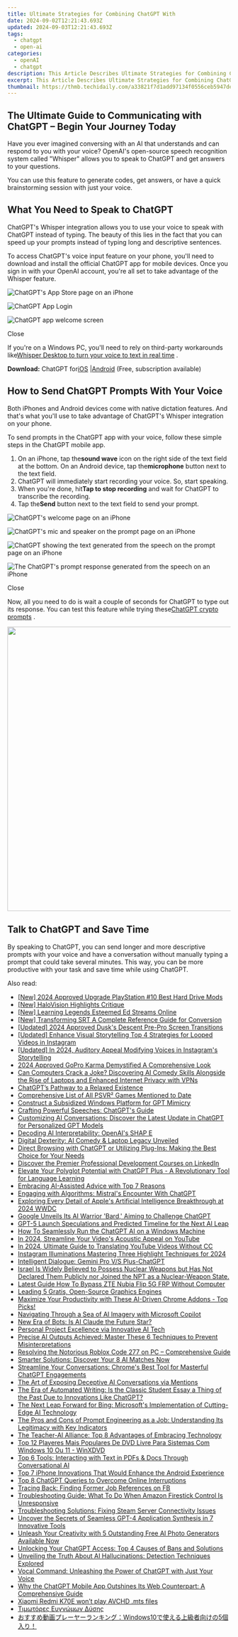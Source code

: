 ```yaml
---
title: Ultimate Strategies for Combining ChatGPT With
date: 2024-09-02T12:21:43.693Z
updated: 2024-09-03T12:21:43.693Z
tags:
  - chatgpt
  - open-ai
categories:
  - openAI
  - chatgpt
description: This Article Describes Ultimate Strategies for Combining ChatGPT With
excerpt: This Article Describes Ultimate Strategies for Combining ChatGPT With
thumbnail: https://thmb.techidaily.com/a33821f7d1add97134f0556ceb5947dead1c89e2bf8e16eab36445ca53259ede.jpg
---
```


## The Ultimate Guide to Communicating with ChatGPT – Begin Your Journey Today

 Have you ever imagined conversing with an AI that understands and can respond to you with your voice? OpenAI's open-source speech recognition system called "Whisper" allows you to speak to ChatGPT and get answers to your questions.

 You can use this feature to generate codes, get answers, or have a quick brainstorming session with just your voice.

## What You Need to Speak to ChatGPT

 ChatGPT's Whisper integration allows you to use your voice to speak with ChatGPT instead of typing. The beauty of this lies in the fact that you can speed up your prompts instead of typing long and descriptive sentences.

 To access ChatGPT's voice input feature on your phone, you'll need to download and install the official ChatGPT app for mobile devices. Once you sign in with your OpenAI account, you're all set to take advantage of the Whisper feature.

![ChatGPT's App Store page on an iPhone](https://static1.makeuseofimages.com/wordpress/wp-content/uploads/2023/08/chatgpt-s-app-store-page-on-an-iphone.jpg)

![ChatGPT App Login](https://static1.makeuseofimages.com/wordpress/wp-content/uploads/2023/05/chatgpt-app-login.jpg)

![ChatGPT app welcome screen](https://static1.makeuseofimages.com/wordpress/wp-content/uploads/2023/05/chatgpt-app-welcome-screen.jpg)

Close

 If you're on a Windows PC, you'll need to rely on third-party workarounds like[Whisper Desktop to turn your voice to text in real time](https://www.makeuseof.com/windows-whisper-desktop-guide/) .

**Download:** ChatGPT for[iOS](http://apps.apple.com/app/openai-chatgpt/id6448311069) |[Android](https://www.anrdoezrs.net/links/7251228/type/dlg/sid/UUmuoUeUpU2029654/https://play.google.com/store/apps/details?id=com.openai.chatgpt&hl=en&gl=US) (Free, subscription available)

## How to Send ChatGPT Prompts With Your Voice

 Both iPhones and Android devices come with native dictation features. And that's what you'll use to take advantage of ChatGPT's Whisper integration on your phone.

 To send prompts in the ChatGPT app with your voice, follow these simple steps in the ChatGPT mobile app.

1. On an iPhone, tap the**sound wave** icon on the right side of the text field at the bottom. On an Android device, tap the**microphone** button next to the text field.
2. ChatGPT will immediately start recording your voice. So, start speaking.
3. When you're done, hit**Tap to stop recording** and wait for ChatGPT to transcribe the recording.
4. Tap the**Send** button next to the text field to send your prompt.

![ChatGPT's welcome page on an iPhone](https://static1.makeuseofimages.com/wordpress/wp-content/uploads/2023/09/img_4309.jpg)

![ChatGPT's mic and speaker on the prompt page on an iPhone](https://static1.makeuseofimages.com/wordpress/wp-content/uploads/2023/09/img_4311.jpg)

![ChatGPT showing the text generated from the speech on the prompt page on an iPhone](https://static1.makeuseofimages.com/wordpress/wp-content/uploads/2023/09/img_4313.jpg)

![The ChatGPT's prompt response generated from the speech on an iPhone](https://static1.makeuseofimages.com/wordpress/wp-content/uploads/2023/09/img_4314.jpg)

Close

 Now, all you need to do is wait a couple of seconds for ChatGPT to type out its response. You can test this feature while trying these[ChatGPT crypto prompts](https://www.makeuseof.com/the-best-chatgpt-crypto-prompts/) .

<!-- affiliate ads begin -->
<a href="https://ephamedtechinc.pxf.io/c/5597632/2097467/26400?prodsku=B700" target="_top" id="2097467"><img src="//a.impactradius-go.com/display-ad/26400-2097467" border="0" alt="" width="640" height="640"/></a><img height="0" width="0" src="https://imp.pxf.io/i/5597632/2097467/26400" style="position:absolute;visibility:hidden;" border="0" />
<!-- affiliate ads end -->
## Talk to ChatGPT and Save Time

 By speaking to ChatGPT, you can send longer and more descriptive prompts with your voice and have a conversation without manually typing a prompt that could take several minutes. This way, you can be more productive with your task and save time while using ChatGPT.


<ins class="adsbygoogle"
     style="display:block"
     data-ad-format="autorelaxed"
     data-ad-client="ca-pub-7571918770474297"
     data-ad-slot="1223367746"></ins>



<ins class="adsbygoogle"
     style="display:block"
     data-ad-client="ca-pub-7571918770474297"
     data-ad-slot="8358498916"
     data-ad-format="auto"
     data-full-width-responsive="true"></ins>

<span class="atpl-alsoreadstyle">Also read:</span>
<div><ul>
<li><a href="https://digital-screen-recording.techidaily.com/new-2024-approved-upgrade-playstation-10-best-hard-drive-mods/"><u>[New] 2024 Approved  Upgrade PlayStation  #10 Best Hard Drive Mods</u></a></li>
<li><a href="https://some-knowledge.techidaily.com/new-halovision-highlights-critique/"><u>[New] HaloVision Highlights Critique</u></a></li>
<li><a href="https://facebook-record-videos.techidaily.com/new-learning-legends-esteemed-ed-streams-online/"><u>[New] Learning Legends  Esteemed Ed Streams Online</u></a></li>
<li><a href="https://some-guidance.techidaily.com/new-transforming-srt-a-complete-reference-guide-for-conversion/"><u>[New] Transforming SRT  A Complete Reference Guide for Conversion</u></a></li>
<li><a href="https://fox-info.techidaily.com/updated-2024-approved-dusks-descent-pre-pro-screen-transitions/"><u>[Updated] 2024 Approved  Dusk's Descent  Pre-Pro Screen Transitions</u></a></li>
<li><a href="https://instagram-videos.techidaily.com/updated-enhance-visual-storytelling-top-4-strategies-for-looped-videos-in-instagram/"><u>[Updated] Enhance Visual Storytelling  Top 4 Strategies for Looped Videos in Instagram</u></a></li>
<li><a href="https://instagram-clips.techidaily.com/updated-in-2024-auditory-appeal-modifying-voices-in-instagrams-storytelling/"><u>[Updated] In 2024, Auditory Appeal  Modifying Voices in Instagram's Storytelling</u></a></li>
<li><a href="https://fox-http.techidaily.com/2024-approved-gopro-karma-demystified-a-comprehensive-look/"><u>2024 Approved  GoPro Karma Demystified  A Comprehensive Look</u></a></li>
<li><a href="https://tech-haven.techidaily.com/can-computers-crack-a-joke-discovering-ai-comedy-skills-alongside-the-rise-of-laptops-and-enhanced-internet-privacy-with-vpns/"><u>Can Computers Crack a Joke? Discovering AI Comedy Skills Alongside the Rise of Laptops and Enhanced Internet Privacy with VPNs</u></a></li>
<li><a href="https://tech-haven.techidaily.com/chatgpts-pathway-to-a-relaxed-existence/"><u>ChatGPT’s Pathway to a Relaxed Existence</u></a></li>
<li><a href="https://tech-recovery.techidaily.com/comprehensive-list-of-all-psvr-games-mentioned-to-date/"><u>Comprehensive List of All PSVR² Games Mentioned to Date</u></a></li>
<li><a href="https://tech-haven.techidaily.com/construct-a-subsidized-windows-platform-for-gpt-mimicry/"><u>Construct a Subsidized Windows Platform for GPT Mimicry</u></a></li>
<li><a href="https://tech-haven.techidaily.com/crafting-powerful-speeches-chatgpts-guide/"><u>Crafting Powerful Speeches: ChatGPT's Guide</u></a></li>
<li><a href="https://tech-haven.techidaily.com/customizing-ai-conversations-discover-the-latest-update-in-chatgpt-for-personalized-gpt-models/"><u>Customizing AI Conversations: Discover the Latest Update in ChatGPT for Personalized GPT Models</u></a></li>
<li><a href="https://tech-savvy.techidaily.com/decoding-ai-interpretability-openais-shap-e/"><u>Decoding AI Interpretability: OpenAI's SHAP E</u></a></li>
<li><a href="https://tech-haven.techidaily.com/digital-dexterity-ai-comedy-and-laptop-legacy-unveiled/"><u>Digital Dexterity: AI Comedy & Laptop Legacy Unveiled</u></a></li>
<li><a href="https://tech-haven.techidaily.com/direct-browsing-with-chatgpt-or-utilizing-plug-ins-making-the-best-choice-for-your-needs/"><u>Direct Browsing with ChatGPT or Utilizing Plug-Ins: Making the Best Choice for Your Needs</u></a></li>
<li><a href="https://buynow-tips.techidaily.com/discover-the-premier-professional-development-courses-on-linkedin/"><u>Discover the Premier Professional Development Courses on LinkedIn</u></a></li>
<li><a href="https://tech-haven.techidaily.com/elevate-your-polyglot-potential-with-chatgpt-plus-a-revolutionary-tool-for-language-learning/"><u>Elevate Your Polyglot Potential with ChatGPT Plus - A Revolutionary Tool for Language Learning</u></a></li>
<li><a href="https://tech-haven.techidaily.com/embracing-ai-assisted-advice-with-top-7-reasons/"><u>Embracing AI-Assisted Advice with Top 7 Reasons</u></a></li>
<li><a href="https://tech-haven.techidaily.com/engaging-with-algorithms-mistrals-encounter-with-chatgpt/"><u>Engaging with Algorithms: Mistral's Encounter With ChatGPT</u></a></li>
<li><a href="https://tech-haven.techidaily.com/exploring-every-detail-of-apples-artificial-intelligence-breakthrough-at-2024-wwdc/"><u>Exploring Every Detail of Apple's Artificial Intelligence Breakthrough at 2024 WWDC</u></a></li>
<li><a href="https://tech-haven.techidaily.com/google-unveils-its-ai-warrior-bard-aiming-to-challenge-chatgpt/"><u>Google Unveils Its AI Warrior 'Bard,' Aiming to Challenge ChatGPT</u></a></li>
<li><a href="https://tech-haven.techidaily.com/gpt-5-launch-speculations-and-predicted-timeline-for-the-next-ai-leap/"><u>GPT-5 Launch Speculations and Predicted Timeline for the Next AI Leap</u></a></li>
<li><a href="https://tech-haven.techidaily.com/how-to-seamlessly-run-the-chatgpt-ai-on-a-windows-machine/"><u>How To Seamlessly Run the ChatGPT AI on a Windows Machine</u></a></li>
<li><a href="https://youtube-help.techidaily.com/in-2024-streamline-your-videos-acoustic-appeal-on-youtube/"><u>In 2024, Streamline Your Video's Acoustic Appeal on YouTube</u></a></li>
<li><a href="https://ai-video.techidaily.com/in-2024-ultimate-guide-to-translating-youtube-videos-without-cc/"><u>In 2024, Ultimate Guide to Translating YouTube Videos Without CC</u></a></li>
<li><a href="https://instagram-video-recordings.techidaily.com/instagram-illuminations-mastering-three-highlight-techniques-for-2024/"><u>Instagram Illuminations  Mastering Three Highlight Techniques for 2024</u></a></li>
<li><a href="https://tech-haven.techidaily.com/intelligent-dialogue-gemini-pro-vs-plus-chatgpt/"><u>Intelligent Dialogue: Gemini Pro V/S Plus-ChatGPT</u></a></li>
<li><a href="https://win-amazing.techidaily.com/1722970677655-israel-is-widely-believed-to-possess-nuclear-weapons-but-has-not-declared-them-publicly-nor-joined-the-npt-as-a-nuclear-weapon-state/"><u>Israel Is Widely Believed to Possess Nuclear Weapons but Has Not Declared Them Publicly nor Joined the NPT as a Nuclear-Weapon State.</u></a></li>
<li><a href="https://bypass-frp.techidaily.com/latest-guide-how-to-bypass-zte-nubia-flip-5g-frp-without-computer-by-drfone-android/"><u>Latest Guide How To Bypass ZTE Nubia Flip 5G FRP Without Computer</u></a></li>
<li><a href="https://tech-haven.techidaily.com/leading-5-gratis-open-source-graphics-engines/"><u>Leading 5 Gratis, Open-Source Graphics Engines</u></a></li>
<li><a href="https://tech-haven.techidaily.com/maximize-your-productivity-with-these-ai-driven-chrome-addons-top-picks/"><u>Maximize Your Productivity with These AI-Driven Chrome Addons - Top Picks!</u></a></li>
<li><a href="https://tech-haven.techidaily.com/navigating-through-a-sea-of-ai-imagery-with-microsoft-copilot/"><u>Navigating Through a Sea of AI Imagery with Microsoft Copilot</u></a></li>
<li><a href="https://tech-haven.techidaily.com/new-era-of-bots-is-ai-claude-the-future-star/"><u>New Era of Bots: Is AI Claude the Future Star?</u></a></li>
<li><a href="https://tech-haven.techidaily.com/personal-project-excellence-via-innovative-ai-tech/"><u>Personal Project Excellence via Innovative AI Tech</u></a></li>
<li><a href="https://tech-haven.techidaily.com/precise-ai-outputs-achieved-master-these-6-techniques-to-prevent-misinterpretations/"><u>Precise AI Outputs Achieved: Master These 6 Techniques to Prevent Misinterpretations</u></a></li>
<li><a href="https://tech-haven.techidaily.com/resolving-the-notorious-roblox-code-277-on-pc-comprehensive-guide/"><u>Resolving the Notorious Roblox Code 277 on PC – Comprehensive Guide</u></a></li>
<li><a href="https://tech-haven.techidaily.com/smarter-solutions-discover-your-8-ai-matches-now/"><u>Smarter Solutions: Discover Your 8 AI Matches Now</u></a></li>
<li><a href="https://tech-haven.techidaily.com/streamline-your-conversations-chromes-best-tool-for-masterful-chatgpt-engagements/"><u>Streamline Your Conversations: Chrome's Best Tool for Masterful ChatGPT Engagements</u></a></li>
<li><a href="https://tech-haven.techidaily.com/the-art-of-exposing-deceptive-ai-conversations-via-mentions/"><u>The Art of Exposing Deceptive AI Conversations via Mentions</u></a></li>
<li><a href="https://tech-haven.techidaily.com/the-era-of-automated-writing-is-the-classic-student-essay-a-thing-of-the-past-due-to-innovations-like-chatgpt/"><u>The Era of Automated Writing: Is the Classic Student Essay a Thing of the Past Due to Innovations Like ChatGPT?</u></a></li>
<li><a href="https://tech-haven.techidaily.com/the-next-leap-forward-for-bing-microsofts-implementation-of-cutting-edge-ai-technology/"><u>The Next Leap Forward for Bing: Microsoft's Implementation of Cutting-Edge AI Technology</u></a></li>
<li><a href="https://tech-haven.techidaily.com/the-pros-and-cons-of-prompt-engineering-as-a-job-understanding-its-legitimacy-with-key-indicators/"><u>The Pros and Cons of Prompt Engineering as a Job: Understanding Its Legitimacy with Key Indicators</u></a></li>
<li><a href="https://tech-haven.techidaily.com/the-teacher-ai-alliance-top-8-advantages-of-embracing-technology/"><u>The Teacher-AI Alliance: Top 8 Advantages of Embracing Technology</u></a></li>
<li><a href="https://blog-min.techidaily.com/top-12-playeres-mais-populares-de-dvd-livre-para-sistemas-com-windows-10-ou-11-winxdvd/"><u>Top 12 Playeres Mais Populares De DVD Livre Para Sistemas Com Windows 10 Ou 11 - WinXDVD</u></a></li>
<li><a href="https://tech-haven.techidaily.com/top-6-tools-interacting-with-text-in-pdfs-and-docs-through-conversational-ai/"><u>Top 6 Tools: Interacting with Text in PDFs & Docs Through Conversational AI</u></a></li>
<li><a href="https://hardware-updates.techidaily.com/top-7-iphone-innovations-that-would-enhance-the-android-experience/"><u>Top 7 iPhone Innovations That Would Enhance the Android Experience</u></a></li>
<li><a href="https://tech-haven.techidaily.com/top-8-chatgpt-queries-to-overcome-online-interruptions/"><u>Top 8 ChatGPT Queries to Overcome Online Interruptions</u></a></li>
<li><a href="https://facebook.techidaily.com/tracing-back-finding-former-job-references-on-fb/"><u>Tracing Back: Finding Former Job References on FB</u></a></li>
<li><a href="https://technical-tips.techidaily.com/troubleshooting-guide-what-to-do-when-amazon-firestick-control-is-unresponsive/"><u>Troubleshooting Guide: What To Do When Amazon Firestick Control Is Unresponsive</u></a></li>
<li><a href="https://win-howtos.techidaily.com/troubleshooting-solutions-fixing-steam-server-connectivity-issues/"><u>Troubleshooting Solutions: Fixing Steam Server Connectivity Issues</u></a></li>
<li><a href="https://tech-haven.techidaily.com/uncover-the-secrets-of-seamless-gpt-4-application-synthesis-in-7-innovative-tools/"><u>Uncover the Secrets of Seamless GPT-4 Application Synthesis in 7 Innovative Tools</u></a></li>
<li><a href="https://tech-haven.techidaily.com/unleash-your-creativity-with-5-outstanding-free-ai-photo-generators-available-now/"><u>Unleash Your Creativity with 5 Outstanding Free AI Photo Generators Available Now</u></a></li>
<li><a href="https://tech-haven.techidaily.com/unlocking-your-chatgpt-access-top-4-causes-of-bans-and-solutions/"><u>Unlocking Your ChatGPT Access: Top 4 Causes of Bans and Solutions</u></a></li>
<li><a href="https://tech-haven.techidaily.com/unveiling-the-truth-about-ai-hallucinations-detection-techniques-explored/"><u>Unveiling the Truth About AI Hallucinations: Detection Techniques Explored</u></a></li>
<li><a href="https://tech-haven.techidaily.com/vocal-command-unleashing-the-power-of-chatgpt-with-just-your-voice/"><u>Vocal Command: Unleashing the Power of ChatGPT with Just Your Voice</u></a></li>
<li><a href="https://tech-haven.techidaily.com/why-the-chatgpt-mobile-app-outshines-its-web-counterpart-a-comprehensive-guide/"><u>Why the ChatGPT Mobile App Outshines Its Web Counterpart: A Comprehensive Guide</u></a></li>
<li><a href="https://techidaily.com/xiaomi-redmi-k70e-won-t-play-avchd-mts-files-by-aiseesoft-video-converter-play-mts-on-android/"><u>Xiaomi Redmi K70E won’t play AVCHD .mts files</u></a></li>
<li><a href="https://mondly-stories.techidaily.com/timwtores-eygnwmwn-dyshs/"><u>Τιμωτόρες Ευγνώμων Δύσης</u></a></li>
<li><a href="https://some-guidance.techidaily.com/windows105/"><u>おすすめ動画プレーヤーランキング：Windows10で使える上級者向けの5個入り！</u></a></li>
</ul></div>
